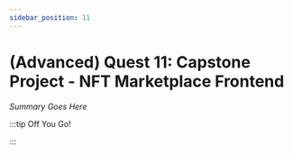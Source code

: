 ```yaml
---
sidebar_position: 11
---
```


# (Advanced) Quest 11: Capstone Project - NFT Marketplace Frontend

_Summary Goes Here_

:::tip Off You Go!

<QuestButton text="Happy Questing" link='' />

:::

